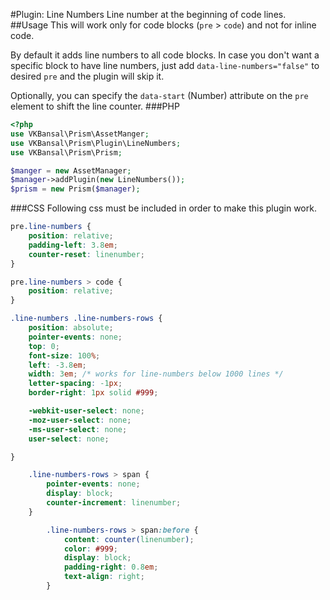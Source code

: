 #Plugin: Line Numbers
Line number at the beginning of code lines.
##Usage
This will work only for code blocks (`pre` > `code`) and not for inline code.

By default it adds line numbers to all code blocks. In case you don't want a specific block to have line numbers, just add `data-line-numbers="false"` to desired `pre` and the plugin will skip it.

Optionally, you can specify the `data-start` (Number) attribute on the `pre` element to shift the line counter.
###PHP
```php
<?php
use VKBansal\Prism\AssetManger;
use VKBansal\Prism\Plugin\LineNumbers;
use VKBansal\Prism\Prism;

$manger = new AssetManager;
$manager->addPlugin(new LineNumbers());
$prism = new Prism($manager);
```

###CSS
Following css must be included in order to make this plugin work.

```css
pre.line-numbers {
	position: relative;
	padding-left: 3.8em;
	counter-reset: linenumber;
}

pre.line-numbers > code {
	position: relative;
}

.line-numbers .line-numbers-rows {
	position: absolute;
	pointer-events: none;
	top: 0;
	font-size: 100%;
	left: -3.8em;
	width: 3em; /* works for line-numbers below 1000 lines */
	letter-spacing: -1px;
	border-right: 1px solid #999;

	-webkit-user-select: none;
	-moz-user-select: none;
	-ms-user-select: none;
	user-select: none;

}

	.line-numbers-rows > span {
		pointer-events: none;
		display: block;
		counter-increment: linenumber;
	}

		.line-numbers-rows > span:before {
			content: counter(linenumber);
			color: #999;
			display: block;
			padding-right: 0.8em;
			text-align: right;
		}
```
